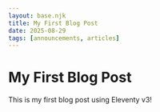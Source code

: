 ```yaml
---
layout: base.njk
title: My First Blog Post
date: 2025-08-29
tags: [announcements, articles] 
---
```


# My First Blog Post

This is my first blog post using Eleventy v3!